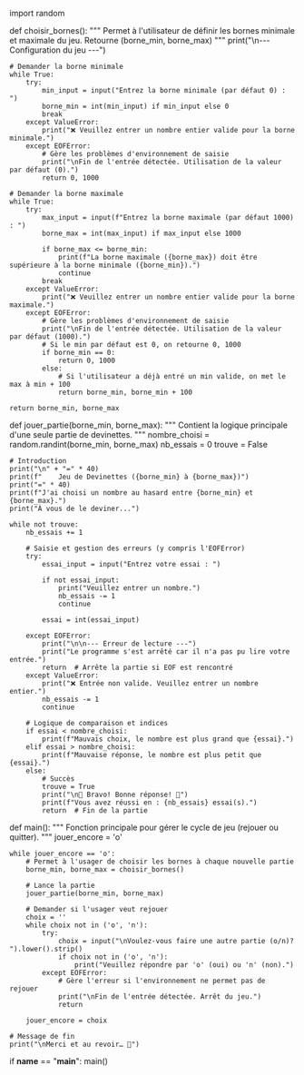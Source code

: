 import random


def choisir_bornes():
    """
    Permet à l'utilisateur de définir les bornes minimale et maximale du jeu.
    Retourne (borne_min, borne_max)
    """
    print("\n--- Configuration du jeu ---")

    # Demander la borne minimale
    while True:
        try:
            min_input = input("Entrez la borne minimale (par défaut 0) : ")
            borne_min = int(min_input) if min_input else 0
            break
        except ValueError:
            print("❌ Veuillez entrer un nombre entier valide pour la borne minimale.")
        except EOFError:
            # Gère les problèmes d'environnement de saisie
            print("\nFin de l'entrée détectée. Utilisation de la valeur par défaut (0).")
            return 0, 1000

    # Demander la borne maximale
    while True:
        try:
            max_input = input(f"Entrez la borne maximale (par défaut 1000) : ")
            borne_max = int(max_input) if max_input else 1000

            if borne_max <= borne_min:
                print(f"La borne maximale ({borne_max}) doit être supérieure à la borne minimale ({borne_min}).")
                continue
            break
        except ValueError:
            print("❌ Veuillez entrer un nombre entier valide pour la borne maximale.")
        except EOFError:
            # Gère les problèmes d'environnement de saisie
            print("\nFin de l'entrée détectée. Utilisation de la valeur par défaut (1000).")
            # Si le min par défaut est 0, on retourne 0, 1000
            if borne_min == 0:
                return 0, 1000
            else:
                # Si l'utilisateur a déjà entré un min valide, on met le max à min + 100
                return borne_min, borne_min + 100

    return borne_min, borne_max


def jouer_partie(borne_min, borne_max):
    """
    Contient la logique principale d'une seule partie de devinettes.
    """
    nombre_choisi = random.randint(borne_min, borne_max)
    nb_essais = 0
    trouve = False

    # Introduction
    print("\n" + "=" * 40)
    print(f"    Jeu de Devinettes ({borne_min} à {borne_max})")
    print("=" * 40)
    print(f"J'ai choisi un nombre au hasard entre {borne_min} et {borne_max}.")
    print("À vous de le deviner...")

    while not trouve:
        nb_essais += 1

        # Saisie et gestion des erreurs (y compris l'EOFError)
        try:
            essai_input = input("Entrez votre essai : ")

            if not essai_input:
                print("Veuillez entrer un nombre.")
                nb_essais -= 1
                continue

            essai = int(essai_input)

        except EOFError:
            print("\n\n--- Erreur de lecture ---")
            print("Le programme s'est arrêté car il n'a pas pu lire votre entrée.")
            return  # Arrête la partie si EOF est rencontré
        except ValueError:
            print("❌ Entrée non valide. Veuillez entrer un nombre entier.")
            nb_essais -= 1
            continue

        # Logique de comparaison et indices
        if essai < nombre_choisi:
            print(f"Mauvais choix, le nombre est plus grand que {essai}.")
        elif essai > nombre_choisi:
            print(f"Mauvaise réponse, le nombre est plus petit que {essai}.")
        else:
            # Succès
            trouve = True
            print("\n🎉 Bravo! Bonne réponse! 🎉")
            print(f"Vous avez réussi en : {nb_essais} essai(s).")
            return  # Fin de la partie


def main():
    """
    Fonction principale pour gérer le cycle de jeu (rejouer ou quitter).
    """
    jouer_encore = 'o'

    while jouer_encore == 'o':
        # Permet à l'usager de choisir les bornes à chaque nouvelle partie
        borne_min, borne_max = choisir_bornes()

        # Lance la partie
        jouer_partie(borne_min, borne_max)

        # Demander si l'usager veut rejouer
        choix = ''
        while choix not in ('o', 'n'):
            try:
                choix = input("\nVoulez-vous faire une autre partie (o/n)? ").lower().strip()
                if choix not in ('o', 'n'):
                    print("Veuillez répondre par 'o' (oui) ou 'n' (non).")
            except EOFError:
                # Gère l'erreur si l'environnement ne permet pas de rejouer
                print("\nFin de l'entrée détectée. Arrêt du jeu.")
                return

        jouer_encore = choix

    # Message de fin
    print("\nMerci et au revoir… 👋")


if __name__ == "__main__":
    main()
